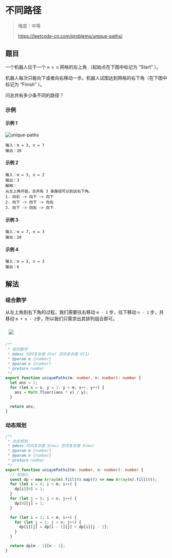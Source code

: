 # 不同路径

> 难度：中等
>
> https://leetcode-cn.com/problems/unique-paths/

## 题目

一个机器人位于一个 `m x n` 网格的左上角 （起始点在下图中标记为 “Start” ）。

机器人每次只能向下或者向右移动一步。机器人试图达到网格的右下角（在下图中标记为
“Finish” ）。

问总共有多少条不同的路径？

### 示例

#### 示例 1

![unique-paths](https://user-images.githubusercontent.com/88995580/159103257-b0e2a5a5-68a2-4ac8-8d6d-59778acb848a.png)

```
输入：m = 3, n = 7
输出：28
```

#### 示例 2

```
输入：m = 3, n = 2
输出：3
解释：
从左上角开始，总共有 3 条路径可以到达右下角。
1. 向右 -> 向下 -> 向下
2. 向下 -> 向下 -> 向右
3. 向下 -> 向右 -> 向下
```

#### 示例 3

```
输入：m = 7, n = 3
输出：28
```

#### 示例 4

```
输入：m = 3, n = 3
输出：6
```

## 解法

### 组合数学

从左上角到右下角的过程，我们需要往右移动 `m - 1` 步，往下移动 `n - 1` 步，共移动
`m + n - 2`步，所以我们只需求出其排列组合即可。

 <img style="background: #fff;padding: 10px" src="http://latex.codecogs.com/svg.latex?C^{m-1}_{m+n-2}=\frac{(m+n-2)(m+n-3)...n}{(m-1)!}" />

```typescript
/**
 * 组合数学
 * @desc 时间复杂度 O(m) 空间复杂度 O(1)
 * @param m {number}
 * @param n {number}
 * @return number
 */
export function uniquePaths(m: number, n: number): number {
  let ans = 1;
  for (let x = n, y = 1; y < m; x++, y++) {
    ans = Math.floor((ans * x) / y);
  }

  return ans;
}
```

### 动态规划

```typescript
/**
 * 动态规划
 * @desc 时间复杂度 O(mn) 空间复杂度 O(mn)
 * @param m {number}
 * @param n {number}
 * @return number
 */
export function uniquePaths2(m: number, n: number): number {
  // 初始化
  const dp = new Array(m).fill(0).map(() => new Array(n).fill(0));
  for (let i = 0; i < m; i++) {
    dp[i][0] = 1;
  }
  for (let j = 0; j < n; j++) {
    dp[0][j] = 1;
  }

  for (let i = 1; i < m; i++) {
    for (let j = 1; j < n; j++) {
      dp[i][j] = dp[i - 1][j] + dp[i][j - 1];
    }
  }

  return dp[m - 1][n - 1];
}
```
